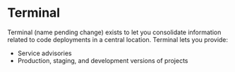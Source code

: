 # Terminal

Terminal (name pending change) exists to let you consolidate information
related to code deployments in a central location. Terminal lets you provide:

* Service advisories
* Production, staging, and development versions of projects
